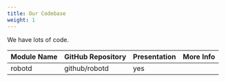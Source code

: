```yaml
---
title: Our Codebase
weight: 1
---
```


We have lots of code.

| Module Name | GitHub Repository | Presentation | More Info |
| ----------- | ----------------- | ------------ | --------- |
| robotd      | github/robotd     | yes          |           |
